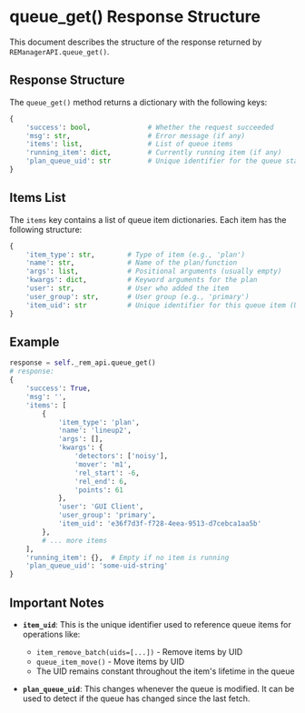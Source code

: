 # queue_get() Response Structure

This document describes the structure of the response returned by `REManagerAPI.queue_get()`.

## Response Structure

The `queue_get()` method returns a dictionary with the following keys:

```python
{
    'success': bool,              # Whether the request succeeded
    'msg': str,                   # Error message (if any)
    'items': list,                # List of queue items
    'running_item': dict,         # Currently running item (if any)
    'plan_queue_uid': str         # Unique identifier for the queue state
}
```

## Items List

The `items` key contains a list of queue item dictionaries. Each item has the following structure:

```python
{
    'item_type': str,        # Type of item (e.g., 'plan')
    'name': str,             # Name of the plan/function
    'args': list,            # Positional arguments (usually empty)
    'kwargs': dict,          # Keyword arguments for the plan
    'user': str,             # User who added the item
    'user_group': str,       # User group (e.g., 'primary')
    'item_uid': str          # Unique identifier for this queue item (UUID)
}
```

## Example

```python
response = self._rem_api.queue_get()
# response:
{
    'success': True,
    'msg': '',
    'items': [
        {
            'item_type': 'plan',
            'name': 'lineup2',
            'args': [],
            'kwargs': {
                'detectors': ['noisy'],
                'mover': 'm1',
                'rel_start': -6,
                'rel_end': 6,
                'points': 61
            },
            'user': 'GUI Client',
            'user_group': 'primary',
            'item_uid': 'e36f7d3f-f728-4eea-9513-d7cebca1aa5b'
        },
        # ... more items
    ],
    'running_item': {},  # Empty if no item is running
    'plan_queue_uid': 'some-uid-string'
}
```

## Important Notes

- **`item_uid`**: This is the unique identifier used to reference queue items for operations like:
  - `item_remove_batch(uids=[...])` - Remove items by UID
  - `queue_item_move()` - Move items by UID
  - The UID remains constant throughout the item's lifetime in the queue

- **`plan_queue_uid`**: This changes whenever the queue is modified. It can be used to detect if the queue has changed since the last fetch.
